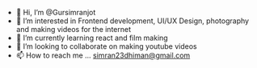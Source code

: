 - 👋 Hi, I’m @Gursimranjot
- 👀 I’m interested in Frontend development, UI/UX Design, photography and making videos for the internet
- 🌱 I’m currently learning react and film making
- 💞️ I’m looking to collaborate on making youtube videos
- 📫 How to reach me ... simran23dhiman@gmail.com

<!---
Gursimranjot/Gursimranjot is a ✨ special ✨ repository because its `README.md` (this file) appears on your GitHub profile.
You can click the Preview link to take a look at your changes.
--->
